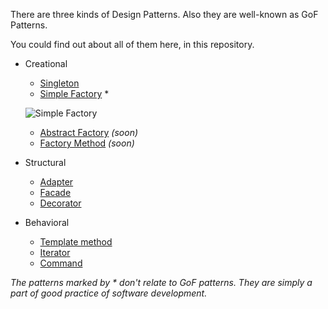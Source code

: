 There are three kinds of Design Patterns. Also they are well-known as GoF Patterns.

You could find out about all of them here, in this repository.

* Creational
    * [Singleton](https://github.com/andrewtobilko/patterns/tree/master/src/com/tobilko/singleton/ "Singleton")
    * [Simple Factory](https://github.com/andrewtobilko/patterns/tree/master/src/com/tobilko/simplefactory/ "Simple Factory") *
    
     ![Simple Factory](http://i.stack.imgur.com/OX1Pb.png)
     
     * [Abstract Factory](https://github.com/andrewtobilko/patterns/tree/master/src/com/tobilko/abstractfactory/ "Abstract Factory") *(soon)*
     * [Factory Method](https://github.com/andrewtobilko/patterns/tree/master/src/com/tobilko/factorymethod/ "Factory Method") *(soon)*
* Structural
    * [Adapter](https://github.com/andrewtobilko/patterns/tree/master/src/com/tobilko/adapter/ "Adapter")
    * [Facade](https://github.com/andrewtobilko/patterns/tree/master/src/com/tobilko/facade/ "Facade")
    * [Decorator](https://github.com/andrewtobilko/patterns/tree/master/src/com/tobilko/decorator/ "Decorator")
* Behavioral
    * [Template method](https://github.com/andrewtobilko/patterns/tree/master/src/com/tobilko/templatemethod/ "Template method")
    * [Iterator](https://github.com/andrewtobilko/patterns/tree/master/src/com/tobilko/iterator/ "Iterator")
    * [Command](https://github.com/andrewtobilko/patterns/tree/master/src/com/tobilko/command/ "Command")


*The patterns marked by * don't relate to GoF patterns. They are simply a part of good practice of software development.*